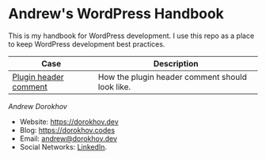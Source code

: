 # Andrew's WordPress Handbook
This is my handbook for WordPress development.
I use this repo as a place to keep WordPress development best practices.

| Case                                                     | Description                                     |
|----------------------------------------------------------|-------------------------------------------------|
| [Plugin header comment](solutions/plugin-header-comment) | How the plugin header comment should look like. |

*Andrew Dorokhov*

- Website: https://dorokhov.dev
- Blog: https://dorokhov.codes
- Email: [andrew@dorokhov.dev](mailto:andrew@dorokhov.dev)
- Social Networks: [LinkedIn](https://www.linkedin.com/in/andrew-dorokhov/).
